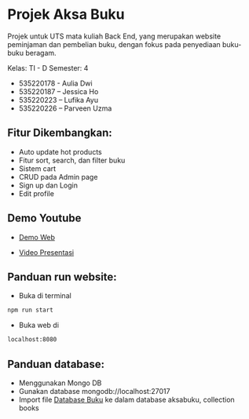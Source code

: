 # Projek Aksa Buku
Projek untuk UTS mata kuliah Back End, yang merupakan website peminjaman dan pembelian buku, dengan fokus pada penyediaan buku-buku beragam.

Kelas: TI - D
Semester: 4

- 535220178 - Aulia Dwi
- 535220187 – Jessica Ho
- 535220223 – Lufika Ayu
- 535220226 – Parveen Uzma

## Fitur Dikembangkan:
- Auto update hot products
- Fitur sort, search, dan filter buku
- Sistem cart
- CRUD pada Admin page
- Sign up dan Login
- Edit profile

## Demo Youtube
- [Demo Web](https://youtu.be/NXzSvJvCZNw)

- [Video Presentasi](https://youtu.be/FFrZ-iFIgV4)


## Panduan run website:
- Buka di terminal
```bash
npm run start
```
- Buka web di 
```bash
localhost:8080
```

## Panduan database:
- Menggunakan Mongo DB
- Gunakan database mongodb://localhost:27017
- Import file [Database Buku](public/DatabaseBuku.csv) ke dalam database aksabuku, collection books
